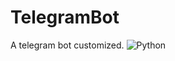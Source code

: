 # TelegramBot
A telegram bot customized.
![Python](https://camo.githubusercontent.com/1dfd9d5c45f063b2b969ec3fc9be01050313b565/68747470733a2f2f696d672e736869656c64732e696f2f707970692f707976657273696f6e732f707974686f6e2d74656c656772616d2d626f742e737667)
